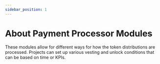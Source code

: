 ```yaml
---
sidebar_position: 1
---
```


# About Payment Processor Modules

These modules allow for different ways for how the token distributions are processed. Projects can set up various vesting and unlock conditions that can be based on time or KPIs.
